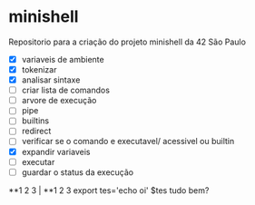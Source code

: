 # minishell
Repositorio para a criação do projeto minishell da 42 São Paulo

- [x] variaveis de ambiente
- [x] tokenizar
- [x] analisar sintaxe
- [ ] criar lista de comandos
- [ ] arvore de execução
- [ ] pipe
- [ ] builtins
- [ ] redirect
- [ ] verificar se o comando e executavel/ acessivel ou builtin
- [x] expandir variaveis
- [ ] executar
- [ ] guardar o status da execução

**1 2 3 | **1 2 3
export tes='echo oi'
$tes tudo bem?